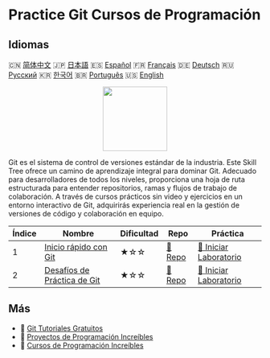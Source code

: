 # Practice Git Cursos de Programación

## Idiomas

🇨🇳 [简体中文](README_zh.md) 🇯🇵 [日本語](README_ja.md) 🇪🇸 [Español](README_es.md) 🇫🇷 [Français](README_fr.md) 🇩🇪 [Deutsch](README_de.md) 🇷🇺 [Русский](README_ru.md) 🇰🇷 [한국어](README_ko.md) 🇧🇷 [Português](README_pt.md) 🇺🇸 [English](README.md) 

<div align="center">
<img width="128px" src="https://file.labex.io/path/mlkFQS0wjouP.png">
</div>

Git es el sistema de control de versiones estándar de la industria. Este Skill Tree ofrece un camino de aprendizaje integral para dominar Git. Adecuado para desarrolladores de todos los niveles, proporciona una hoja de ruta estructurada para entender repositorios, ramas y flujos de trabajo de colaboración. A través de cursos prácticos sin video y ejercicios en un entorno interactivo de Git, adquirirás experiencia real en la gestión de versiones de código y colaboración en equipo.

|   Índice | Nombre                                                                             | Dificultad   | Repo                                                             | Práctica                                                                      |
|----------|------------------------------------------------------------------------------------|--------------|------------------------------------------------------------------|-------------------------------------------------------------------------------|
|        1 | [Inicio rápido con Git](https://labex.io/es/courses/quick-start-with-git)          | ★☆☆          | [🔗 Repo](https://github.com/labex-labs/quick-start-with-git)    | [🚀 Iniciar Laboratorio](https://labex.io/es/courses/quick-start-with-git)    |
|        2 | [Desafíos de Práctica de Git](https://labex.io/es/courses/git-practice-challenges) | ★☆☆          | [🔗 Repo](https://github.com/labex-labs/git-practice-challenges) | [🚀 Iniciar Laboratorio](https://labex.io/es/courses/git-practice-challenges) |

## Más

- 🔗 [Git Tutoriales Gratuitos](https://github.com/labex-labs/git-free-tutorials)
- 🔗 [Proyectos de Programación Increíbles](https://github.com/labex-labs/awesome-programming-projects)
- 🔗 [Cursos de Programación Increíbles](https://github.com/labex-labs/awesome-programming-courses)

